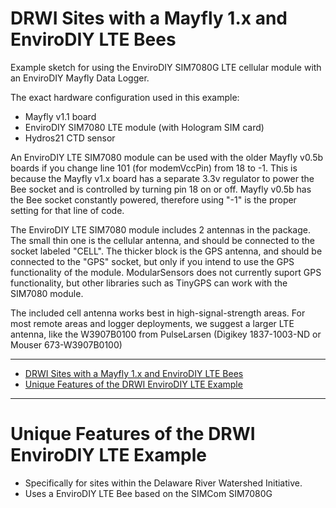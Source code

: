 # DRWI Sites with a Mayfly 1.x and EnviroDIY LTE Bees <!-- {#example_drwi_mayfly1} -->
Example sketch for using the EnviroDIY SIM7080G LTE cellular module with an EnviroDIY Mayfly Data Logger.

The exact hardware configuration used in this example:
 * Mayfly v1.1 board
 * EnviroDIY SIM7080 LTE module (with Hologram SIM card)
 * Hydros21 CTD sensor

An EnviroDIY LTE SIM7080 module can be used with the older Mayfly v0.5b boards if you change line 101 (for modemVccPin) from 18 to -1.
This is because the Mayfly v1.x board has a separate 3.3v regulator to power the Bee socket and is controlled by turning pin 18 on or off.
Mayfly v0.5b has the Bee socket constantly powered, therefore using "-1" is the proper setting for that line of code.

The EnviroDIY LTE SIM7080 module includes 2 antennas in the package.  The small thin one is the cellular antenna, and should be connected to the socket labeled "CELL".  The thicker block is the GPS antenna, and should be connected to the "GPS" socket, but only if you intend to use the GPS functionality of the module.  ModularSensors does not currently suport GPS functionality, but other libraries such as TinyGPS can work with the SIM7080 module.

The included cell antenna works best in high-signal-strength areas.  For most remote areas and logger deployments, we suggest a larger LTE antenna, like the W3907B0100
from PulseLarsen (Digikey 1837-1003-ND or Mouser 673-W3907B0100)

_______

[//]: # ( @tableofcontents )

[//]: # ( Start GitHub Only )
- [DRWI Sites with a Mayfly 1.x and EnviroDIY LTE Bees](#drwi-sites-with-a-mayfly-1x-and-envirodiy-lte-bees)
- [Unique Features of the DRWI EnviroDIY LTE Example](#unique-features-of-the-drwi-envirodiy-lte-example)

[//]: # ( End GitHub Only )

_______

# Unique Features of the DRWI EnviroDIY LTE Example <!-- {#example_drwi_mayfly1_unique} -->
- Specifically for sites within the Delaware River Watershed Initiative.
- Uses a EnviroDIY LTE Bee based on the SIMCom SIM7080G


[//]: # ( @section example_drwi_mayfly1_pio_config PlatformIO Configuration )

[//]: # ( @include{lineno} DRWI_Mayfly1/platformio.ini )

[//]: # ( @section example_drwi_mayfly1_code The Complete Code )

[//]: # ( @include{lineno} DRWI_Mayfly1/DRWI_Mayfly1.ino )
